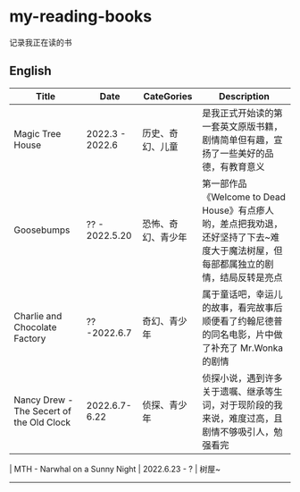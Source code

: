 # my-reading-books

记录我正在读的书

## English

| Title                                    | Date            | CateGories         | Description                                                                                                                        |
| ---------------------------------------- | --------------- | ------------------ | ---------------------------------------------------------------------------------------------------------------------------------- |
| Magic Tree House                         | 2022.3 - 2022.6 | 历史、奇幻、儿童   | 是我正式开始读的第一套英文原版书籍，剧情简单但有趣，宣扬了一些美好的品德，有教育意义                                               |
| Goosebumps                               | ?? - 2022.5.20  | 恐怖、奇幻、青少年 | 第一部作品《Welcome to Dead House》有点瘆人哟，差点把我劝退，还好坚持了下去~难度大于魔法树屋，但每部都属独立的剧情，结局反转是亮点 |
| Charlie and Chocolate Factory            | ?? -2022.6.7    | 奇幻、青少年       | 属于童话吧，幸运儿的故事，看完故事后顺便看了约翰尼德普的同名电影，片中做了补充了 Mr.Wonka 的剧情                                   |
| Nancy Drew - The Secert of the Old Clock | 2022.6.7- 6.22  | 侦探、青少年       | 侦探小说，遇到许多关于遗嘱、继承等生词，对于现阶段的我来说，难度过高，且剧情不够吸引人，勉强看完                                   |

| MTH - Narwhal on a Sunny Night | 2022.6.23 - ? | 树屋~

---
